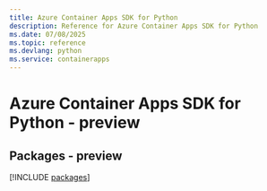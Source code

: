 ```yaml
---
title: Azure Container Apps SDK for Python
description: Reference for Azure Container Apps SDK for Python
ms.date: 07/08/2025
ms.topic: reference
ms.devlang: python
ms.service: containerapps
---
```

# Azure Container Apps SDK for Python - preview
## Packages - preview
[!INCLUDE [packages](container-apps-index.md)]